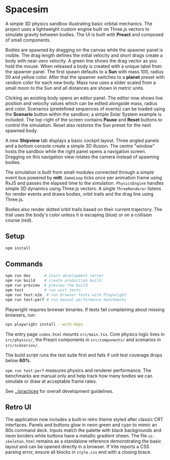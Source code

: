 # Spacesim

A simple 3D physics sandbox illustrating basic orbital mechanics. The project uses a lightweight custom engine built on Three.js vectors to simulate gravity between bodies. The UI is built with **Preact** and composed of small components.

Bodies are spawned by dragging on the canvas while the spawner panel is visible. The drag length defines the initial velocity and short drags create a body with near-zero velocity. A green line shows the drag vector as you hold the mouse. When released a body is created with a unique label from the spawner panel. The first spawn defaults to a **Sun** with mass 100, radius 50 and yellow color. After that the spawner switches to a **planet** preset with random color for each new body. Mass now uses a slider scaled from a small moon to the Sun and all distances are shown in metric units.

Clicking an existing body opens an editor panel. The editor now shows live position and velocity values which can be edited alongside mass, radius and color. Scenarios (predefined sequences of events) can be loaded using the **Scenario** button within the sandbox; a simple Solar System example is included. The top-right of the screen contains **Pause** and **Reset** buttons to control the simulation. Reset also restores the Sun preset for the next spawned body.

A new **Shipview** tab displays a basic cockpit layout. Three angled panels and
a bottom console create a simple 3D illusion. The centre "window" hosts the
sandbox while the right panel opens a navigation screen. Dragging on this
navigation view rotates the camera instead of spawning bodies.

The simulation is built from small modules connected through a simple event bus powered by **mitt**. `GameLoop` ticks once per animation frame using RxJS and passes the elapsed time to the simulation. `PhysicsEngine` handles simple 3D dynamics using Three.js vectors. A single `ThreeRenderer` listens for render events and draws bodies, orbit trails and the drag line using Three.js.

Bodies also render dotted orbit trails based on their current trajectory. The trail uses the body's color unless it is escaping (blue) or on a collision course (red).

## Setup
```bash
npm install
```

## Commands
```bash
npm run dev      # start development server
npm run build    # create production build
npm run preview  # preview the build
npm test         # run unit tests
npm run test:e2e  # run browser tests with Playwright
npm run test:perf # run manual performance benchmarks
```

Playwright requires browser binaries. If tests fail complaining about missing browsers, run:
```bash
npx playwright install --with-deps
```

The entry page `index.html` mounts `src/main.tsx`. Core physics logic lives in `src/physics/`, the Preact components in `src/components/` and scenarios in `src/scenarios/`.

The build script runs the test suite first and fails if unit test coverage drops below **60%**.

`npm run test:perf` measures physics and renderer performance. The benchmarks are manual only and help track how many bodies we can simulate or draw at acceptable frame rates.

See [../practices](../practices) for overall development guidelines.

## Retro UI

The application now includes a built‑in retro theme styled after classic
CRT interfaces. Panels and buttons glow in neon green and cyan to mimic an
80s command deck. Inputs match the palette with black backgrounds and neon
borders while buttons have a metallic gradient sheen. The file
`ui-skeleton.html` remains as a standalone reference demonstrating the
basic layout and can be opened directly in a browser. If Vite reports a
CSS parsing error, ensure all blocks in `style.css` end with a closing
brace.
